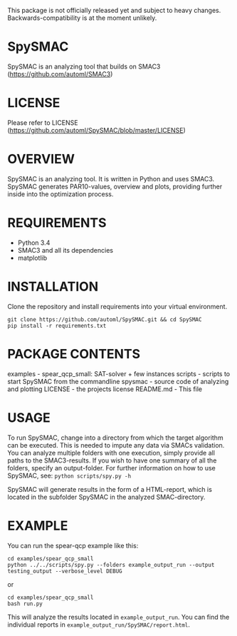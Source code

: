 This package is not officially released yet and subject to heavy changes. Backwards-compatibility is at the moment unlikely.

# SpySMAC 
SpySMAC is an analyzing tool that builds on SMAC3 (https://github.com/automl/SMAC3)

# LICENSE 
Please refer to LICENSE (https://github.com/automl/SpySMAC/blob/master/LICENSE)

# OVERVIEW 
SpySMAC is an analyzing tool. It is written in Python and uses SMAC3. SpySMAC generates PAR10-values, overview and plots, providing further inside into the optimization process.

# REQUIREMENTS
- Python 3.4
- SMAC3 and all its dependencies
- matplotlib

# INSTALLATION
Clone the repository and install requirements into your virtual environment.
```
git clone https://github.com/automl/SpySMAC.git && cd SpySMAC
pip install -r requirements.txt
```

# PACKAGE CONTENTS
examples - spear_qcp_small: SAT-solver + few instances
scripts - scripts to start SpySMAC from the commandline
spysmac - source code of analyzing and plotting
LICENSE - the projects license
README.md - This file

# USAGE
To run SpySMAC, change into a directory from which the target algorithm can be executed. This is needed to impute any data via SMACs validation.
You can analyze multiple folders with one execution, simply provide all paths to the SMAC3-results. If you wish to have one summary of all the folders, specify an output-folder.
For further information on how to use SpySMAC, see:
`python scripts/spy.py -h`

SpySMAC will generate results in the form of a HTML-report, which is located in the subfolder SpySMAC in the analyzed SMAC-directory.

# EXAMPLE
You can run the spear-qcp example like this:
```
cd examples/spear_qcp_small
python ../../scripts/spy.py --folders example_output_run --output testing_output --verbose_level DEBUG
```
or
```
cd examples/spear_qcp_small
bash run.py
```
This will analyze the results located in `example_output_run`.
You can find the individual reports in `example_output_run/SpySMAC/report.html`.


